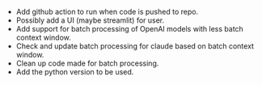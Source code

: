 - Add github action to run when code is pushed to repo.
- Possibly add a UI (maybe streamlit) for user.
- Add support for batch processing of OpenAI models with less batch context window.
- Check and update batch processing for claude based on batch context window.
- Clean up code made for batch processing.
- Add the python version to be used.